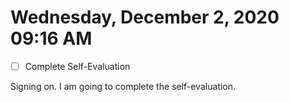 # Wednesday, December  2, 2020 09:16 AM
- [ ] Complete Self-Evaluation

Signing on. I am going to complete the self-evaluation.

